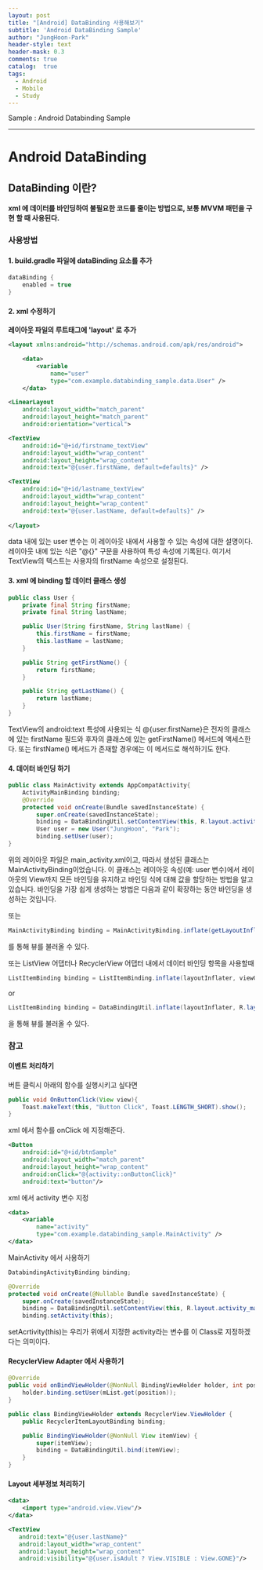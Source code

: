 ```yaml
---
layout: post
title: "[Android] DataBinding 사용해보기"
subtitle: 'Android DataBinding Sample'
author: "JungHoon-Park"
header-style: text
header-mask: 0.3
comments: true
catalog:  true
tags:
  - Android
  - Mobile
  - Study
---
```


Sample : Android Databinding Sample

---

# Android DataBinding 

## DataBinding 이란?
**xml 에 데이터를 바인딩하여 불필요한 코드를 줄이는 방법으로, 보통 MVVM 패턴을 구현 할 때 사용된다.**

### 사용방법
#### 1. build.gradle 파일에 dataBinding 요소를 추가
~~~java
dataBinding {
    enabled = true
}
~~~

#### 2. xml 수정하기
**레이아웃 파일의 루트태그에 'layout' 로 추가**
~~~xml
<layout xmlns:android="http://schemas.android.com/apk/res/android">

    <data>
        <variable
            name="user"
            type="com.example.databinding_sample.data.User" />
    </data>

<LinearLayout
    android:layout_width="match_parent"
    android:layout_height="match_parent"
    android:orientation="vertical">

<TextView
    android:id="@+id/firstname_textView"
    android:layout_width="wrap_content"
    android:layout_height="wrap_content"
    android:text="@{user.firstName, default=defaults}" />

<TextView
    android:id="@+id/lastname_textView"
    android:layout_width="wrap_content"
    android:layout_height="wrap_content"
    android:text="@{user.lastName, default=defaults}" />
    
</layout>
~~~

data 내에 있는 user 변수는 이 레이아웃 내에서 사용할 수 있는 속성에 대한 설명이다.
레이아웃 내에 있는 식은 "@{}" 구문을 사용하여 특성 속성에 기록된다. 
여기서 TextView의 텍스트는 사용자의 firstName 속성으로 설정된다.

#### 3. xml 에 binding 할 데이터 클래스 생성

~~~java
public class User {
    private final String firstName;
    private final String lastName;

    public User(String firstName, String lastName) {
        this.firstName = firstName;
        this.lastName = lastName;
    }

    public String getFirstName() {
        return firstName;
    }

    public String getLastName() {
        return lastName;
    }
}
~~~

TextView의 android:text 특성에 사용되는 식 @{user.firstName}은 전자의 클래스에 있는 firstName 필드와 후자의 클래스에 있는 getFirstName() 메서드에 액세스한다. 또는 firstName() 메서드가 존재할 경우에는 이 메서드로 해석하기도 한다.

#### 4. 데이터 바인딩 하기
~~~java
public class MainActivity extends AppCompatActivity{
    ActivityMainBinding binding;
    @Override
    protected void onCreate(Bundle savedInstanceState) {
        super.onCreate(savedInstanceState);
        binding = DataBindingUtil.setContentView(this, R.layout.activity_main);
        User user = new User("JungHoon", "Park");
        binding.setUser(user);
}
~~~
위의 레이아웃 파일은 main_activity.xml이고, 따라서 생성된 클래스는 MainActivityBinding이었습니다. 이 클래스는 레이아웃 속성(예: user 변수)에서 레이아웃의 View까지 모든 바인딩을 유지하고 바인딩 식에 대해 값을 할당하는 방법을 알고 있습니다. 바인딩을 가장 쉽게 생성하는 방법은 다음과 같이 확장하는 동안 바인딩을 생성하는 것입니다.

또는 
~~~java
MainActivityBinding binding = MainActivityBinding.inflate(getLayoutInflater());
~~~ 
를 통해 뷰를 불러올 수 있다.

또는 ListView 어댑터나 RecyclerView 어댑터 내에서 데이터 바인딩 항목을 사용할때 
~~~java
ListItemBinding binding = ListItemBinding.inflate(layoutInflater, viewGroup, false);
~~~ 
or
~~~java
ListItemBinding binding = DataBindingUtil.inflate(layoutInflater, R.layout.list_item, viewGroup, false);
~~~
을 통해 뷰를 불러올 수 있다.

### 참고
#### 이벤트 처리하기

버튼 클릭시 아래의 함수를 실행시키고 싶다면
~~~java
public void OnButtonClick(View view){
    Toast.makeText(this, "Button Click", Toast.LENGTH_SHORT).show();
}
~~~
xml 에서 함수를 onClick 에 지정해준다.
~~~xml
<Button
    android:id="@+id/btnSample"
    android:layout_width="match_parent"
    android:layout_height="wrap_content"
    android:onClick="@{activity::onButtonClick}"
    android:text="button"/>
~~~
xml 에서 activity 변수 지정
~~~xml
<data>
    <variable
        name="activity"
        type="com.example.databinding_sample.MainActivity" />
</data>
~~~
MainActivity 에서 사용하기
~~~java
DatabindingActivityBinding binding;

@Override
protected void onCreate(@Nullable Bundle savedInstanceState) {
    super.onCreate(savedInstanceState);
    binding = DataBindingUtil.setContentView(this, R.layout.activity_main);
    binding.setActivity(this);
~~~
setAcrtivity(this)는 우리가 위에서 지정한 activity라는 변수를 이 Class로 지정하겠다는 의미이다.

#### RecyclerView Adapter 에서 사용하기

~~~java
@Override
public void onBindViewHolder(@NonNull BindingViewHolder holder, int position) {
    holder.binding.setUser(mList.get(position));
}
~~~
~~~java
public class BindingViewHolder extends RecyclerView.ViewHolder {
    public RecyclerItemLayoutBinding binding;

    public BindingViewHolder(@NonNull View itemView) {
        super(itemView);
        binding = DataBindingUtil.bind(itemView);
    }
}
~~~

#### Layout 세부정보 처리하기

~~~xml
<data>
    <import type="android.view.View"/>
</data>
~~~
~~~xml
<TextView
   android:text="@{user.lastName}"
   android:layout_width="wrap_content"
   android:layout_height="wrap_content"
   android:visibility="@{user.isAdult ? View.VISIBLE : View.GONE}"/>
~~~


